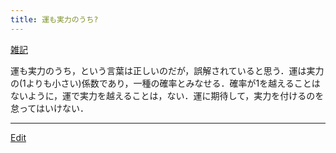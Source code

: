 ```yaml
---
title: 運も実力のうち?
---
```

[雑記](/雑記)

運も実力のうち，という言葉は正しいのだが，誤解されていると思う．運は実力の(1よりも小さい)係数であり，一種の確率とみなせる．確率が1を越えることはないように，運で実力を越えることは，ない．運に期待して，実力を付けるのを怠ってはいけない．


----
[Edit](https://github.com/vitroid/vitroid.github.io/edit/master/MD/運も実力のうち?.md)
